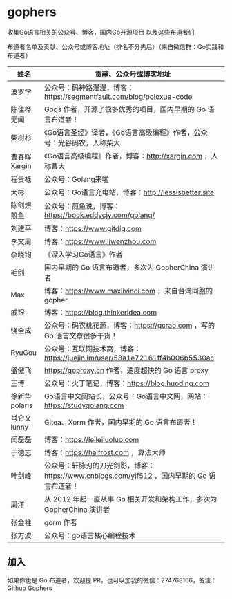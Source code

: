 # gophers
收集Go语言相关的公众号、博客，国内Go开源项目 以及这些布道者们

布道者名单及贡献、公众号或博客地址（排名不分先后）（来自微信群：Go实践和布道者）

| 姓名           | 贡献、公众号或博客地址                                       |
| -------------- | ------------------------------------------------------------ |
| 波罗学         | 公众号：码神路漫漫，博客：https://segmentfault.com/blog/poloxue-code |
| 陈佳桦 无闻    | Gogs 作者，开源了很多优秀的项目，国内早期的 Go 语言布道者！  |
| 柴树杉         | 《Go语言圣经》译者，《Go语言高级编程》作者，公众号：光谷码农，人称柴大 |
| 曹春晖 Xargin  | 《Go语言高级编程》作者，博客：http://xargin.com ，人称曹大   |
| 程贵禄         | 公众号：Golang来啦                                           |
| 大彬           | 公众号：Go语言充电站，博客：http://lessisbetter.site         |
| 陈剑煜 煎鱼    | 公众号：煎鱼说，博客：https://book.eddycjy.com/golang/       |
| 刘建平         | 博客：https://www.gitdig.com                                 |
| 李文周         | 博客：https://www.liwenzhou.com                              |
| 李晓钧         | 《深入学习Go语言》作者                                       |
| 毛剑           | 国内早期的 Go 语言布道者，多次为 GopherChina 演讲者          |
| Max            | 博客：https://www.maxlivinci.com ，来自台湾同胞的 gopher     |
| 戚银           | 博客：https://blog.thinkeridea.com                           |
| 饶全成         | 公众号：码农桃花源，博客：https://qcrao.com ，写的 Go 语言文章很多干货！ |
| RyuGou         | 公众号：互联网技术窝，博客：https://juejin.im/user/58a1e72161ff4b006b5530ac |
| 盛傲飞         | https://goproxy.cn 作者，速度超快的 Go 语言 proxy            |
| 王博           | 公众号：火丁笔记，博客：https://blog.huoding.com             |
| 徐新华 polaris | Go语言中文网站长，公众号：Go语言中文网，网站：https://studygolang.com |
| 肖仑文 lunny   | Gitea、Xorm 作者，国内早期的 Go 语言布道者！                 |
| 闫磊磊         | 博客：https://leileiluoluo.com                               |
| 于德志         | 博客：https://halfrost.com ，算法大师                        |
| 叶剑峰         | 公众号：轩脉刃的刀光剑影，博客：https://www.cnblogs.com/yjf512 ，国内早期的 Go 语言布道者！ |
| 周洋           | 从 2012 年起一直从事 Go 相关开发和架构工作，多次为 GopherChina 演讲者 |
| 张金柱         | gorm 作者                                                    |
| 张方波         | 公众号：go语言核心编程技术                                   |

## 加入

如果你也是 Go 布道者，欢迎提 PR，也可以加我的微信：274768166，备注：Github Gophers

